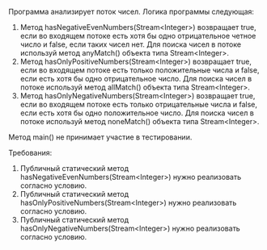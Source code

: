 
Программа анализирует поток чисел. Логика программы следующая:
1. Метод hasNegativeEvenNumbers(Stream&lt;Integer&gt;) возвращает true, если во входящем потоке есть хотя бы одно отрицательное четное число и false,
если таких чисел нет. Для поиска чисел в потоке используй метод anyMatch() объекта типа Stream&lt;Integer&gt;.
2. Метод hasOnlyPositiveNumbers(Stream&lt;Integer&gt;) возвращает true, если во входящем потоке есть только положительные числа и false,
если есть хотя бы одно отрицательное число. Для поиска чисел в потоке используй метод allMatch() объекта типа Stream&lt;Integer&gt;.
3. Метод hasOnlyNegativeNumbers(Stream&lt;Integer&gt;) возвращает true, если во входящем потоке есть только отрицательные числа и false,
если есть хотя бы одно положительное число. Для поиска чисел в потоке используй метод noneMatch() объекта типа Stream&lt;Integer&gt;.

Метод main() не принимает участие в тестировании.


Требования:
1.	Публичный статический метод hasNegativeEvenNumbers(Stream&lt;Integer&gt;) нужно реализовать согласно условию.
2.	Публичный статический метод hasOnlyPositiveNumbers(Stream&lt;Integer&gt;) нужно реализовать согласно условию.
3.	Публичный статический метод hasOnlyNegativeNumbers(Stream&lt;Integer&gt;) нужно реализовать согласно условию.



